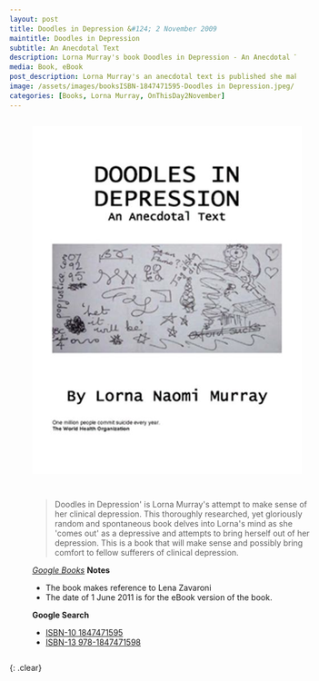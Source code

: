 ```yaml
---
layout: post
title: Doodles in Depression &#124; 2 November 2009
maintitle: Doodles in Depression
subtitle: An Anecdotal Text
description: Lorna Murray's book Doodles in Depression - An Anecdotal Text is published she makes referance to Lena Zavaroni.
media: Book, eBook
post_description: Lorna Murray's an anecdotal text is published she makes referance to Lena Zavaroni.
image: /assets/images/booksISBN-1847471595-Doodles in Depression.jpeg/
categories: [Books, Lorna Murray, OnThisDay2November]
---
```


<figure class="fig1">
<img src="/assets/images/books/ISBN-1847471595-Doodles in Depression.jpeg">
</figure>

<figure class="fig2">
<blockquote>Doodles in Depression' is Lorna Murray's attempt to make sense of her clinical depression. This thoroughly researched, yet gloriously random and spontaneous book delves into Lorna's mind as she 'comes out' as a depressive and attempts to bring herself out of her depression. This is a book that will make sense and possibly bring comfort to fellow sufferers of clinical depression.</blockquote>
<cite><a href="https://books.google.co.uk/books?id=ZoydTXmpDpIC&printsec=frontcover&dq=ISBN+1847471595&hl=en&sa=X&ved=0ahUKEwjp0v_9iMnlAhXFTxUIHTgdCQ4Q6AEIKDAA#v=onepage&q=lena%20zavaroni&f=false">Google Books</a></cite>
<strong>Notes</strong>
<ul>
<li>The book makes reference to Lena Zavaroni</li>
<li>The date of 1 June 2011 is for the eBook version of the book.</li>
</ul>
<strong>Google Search</strong>
<ul>
<li><a href="https://www.google.com/search?q=ISBN+1847471595&oq=ISBN+1847471595&aqs=chrome..69i57j69i60l2.572j0j9&sourceid=chrome&ie=UTF-8">ISBN-10 1847471595</a></li>
<li><a href="https://www.google.com/search?q=ISBN+978-1847471598&oq=ISBN+978-1847471598&aqs=chrome..69i57.818j0j9&sourceid=chrome&ie=UTF-8">ISBN-13 978-1847471598</a></li>
</ul>
</figure>

<br />{: .clear}

<style>
.fig1 {float:left; width:48%;}
figcaption {float:left; width:100%;}

.fig2 {float:right; width:48%;}
figcaption {float:left; width:100%;}

@media screen and (orientation:portrait) {
.fig1, .fig2 {float:left; width:100%;}
figcaption {float:left; width:90%; margin-bottom: 10px;}
}
</style>

